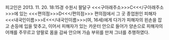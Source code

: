 피고인은 2013. 11. 20. 18:15경 수원시 팔달구 <<<구아래주소>>>C<<</구아래주소>>>에 있는 <<<편의점>>>D<<</편의점>>> 편의점에서 그 곳 종업원인 피해자 <<<내국인이름>>>E<<</내국인이름>>>(여, 16세)에게 다가가 피해자의 왼손을 잡고 손등에 입을 맞추고, 이어서 피해자가 있는 카운터 안으로 들어가 양손으로 피해자의 어깨를 주무르고 양팔로 몸을 감싸 안으며 가슴 부위를 만져 그녀를 추행하였다.